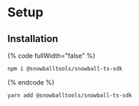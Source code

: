 # Setup

## Installation

{% code fullWidth="false" %}
```sh
npm i @snowballtools/snowball-ts-sdk
```
{% endcode %}

```sh
yarn add @snowballtools/snowball-ts-sdk
```
